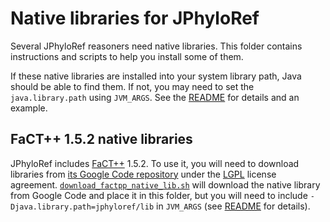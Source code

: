 # Native libraries for JPhyloRef

Several JPhyloRef reasoners need native libraries. This folder contains
instructions and scripts to help you install some of them.

If these native libraries are installed into your system library path, Java
should be able to find them. If not, you may need to set the `java.library.path`
using `JVM_ARGS`. See the [README] for details and an example.

## FaCT++ 1.5.2 native libraries

JPhyloRef includes [FaCT++] 1.5.2. To use it, you will need to download libraries
from [its Google Code repository] under the [LGPL] license agreement.
[`download_factpp_native_lib.sh`] will download the native library from Google Code
and place it in this folder, but you will need to include `-Djava.library.path=jphyloref/lib`
in `JVM_ARGS` (see [README] for details).

[FaCT++]: https://bitbucket.org/dtsarkov/factplusplus
[its Google Code repository]: https://code.google.com/archive/p/factplusplus/downloads
[LGPL]: ./licensing/lgpl-2.1.txt
[README]: ../../README.md
[`download_factpp_native_lib.sh`]: ./download_factpp_native_lib.sh
